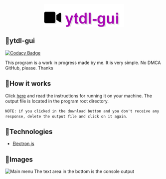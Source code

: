 <p align="center">
  <img src="./src/assets/logo.png">
</p>

## 🔨ytdl-gui

[![Codacy Badge](https://api.codacy.com/project/badge/Grade/65650a48253a47e58e68ad59beaa0eb2)](https://app.codacy.com/gh/ytdl-gui/ytdl-gui?utm_source=github.com&utm_medium=referral&utm_content=ytdl-gui/ytdl-gui&utm_campaign=Badge_Grade)

This program is a work in progress made by me. It is very simple.
No DMCA GitHub, please. Thanks

## 🌠How it works
Click [here](https://github.com/snuckdev/gerador-de-dados/releases/latest)
and read the instructions for running it on your machine.
The output file is located in the program root directory.

`NOTE: if you clicked in the download button and you don't receive any response, delete the output file and click on it again.`

## 🚀Technologies

  - [Electron.js](https://github.com/electron/electron)

## 📰Images

![Main menu](https://i.imgur.com/aldAuF9.png)
The text area in the bottom is the console output